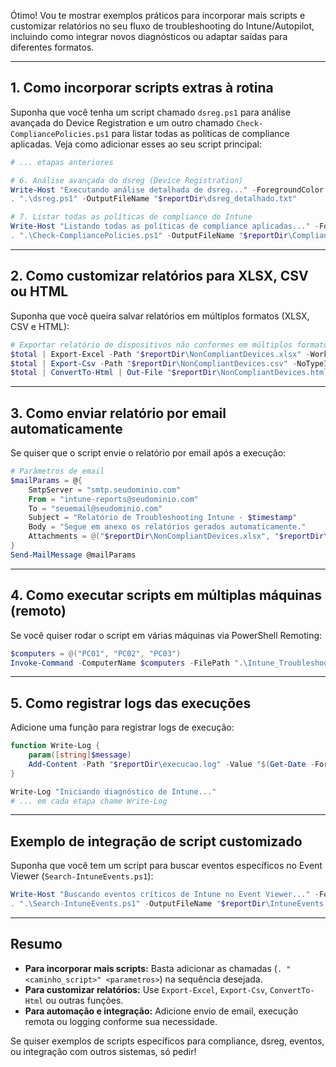 Ótimo! Vou te mostrar exemplos práticos para incorporar mais scripts e customizar relatórios no seu fluxo de troubleshooting do Intune/Autopilot, incluindo como integrar novos diagnósticos ou adaptar saídas para diferentes formatos.

---

## **1. Como incorporar scripts extras à rotina**

Suponha que você tenha um script chamado `dsreg.ps1` para análise avançada do Device Registration e um outro chamado `Check-CompliancePolicies.ps1` para listar todas as políticas de compliance aplicadas. Veja como adicionar esses ao seu script principal:

```powershell name=Intune_Troubleshooting_Sequence.ps1
# ... etapas anteriores

# 6. Análise avançada do dsreg (Device Registration)
Write-Host "Executando análise detalhada de dsreg..." -ForegroundColor Cyan
. ".\dsreg.ps1" -OutputFileName "$reportDir\dsreg_detalhado.txt"

# 7. Listar todas as políticas de compliance do Intune
Write-Host "Listando todas as políticas de compliance aplicadas..." -ForegroundColor Cyan
. ".\Check-CompliancePolicies.ps1" -OutputFileName "$reportDir\CompliancePolicies.csv"
```

---

## **2. Como customizar relatórios para XLSX, CSV ou HTML**

Suponha que você queira salvar relatórios em múltiplos formatos (XLSX, CSV e HTML):

```powershell
# Exportar relatório de dispositivos não conformes em múltiplos formatos
$total | Export-Excel -Path "$reportDir\NonCompliantDevices.xlsx" -WorksheetName "NonCompliant" -AutoFilter -AutoSize
$total | Export-Csv -Path "$reportDir\NonCompliantDevices.csv" -NoTypeInformation -Encoding UTF8
$total | ConvertTo-Html | Out-File "$reportDir\NonCompliantDevices.html"
```

---

## **3. Como enviar relatório por email automaticamente**

Se quiser que o script envie o relatório por email após a execução:

```powershell
# Parâmetros de email
$mailParams = @{
    SmtpServer = "smtp.seudominio.com"
    From = "intune-reports@seudominio.com"
    To = "seuemail@seudominio.com"
    Subject = "Relatório de Troubleshooting Intune - $timestamp"
    Body = "Segue em anexo os relatórios gerados automaticamente."
    Attachments = @("$reportDir\NonCompliantDevices.xlsx", "$reportDir\dsreg_detalhado.txt")
}
Send-MailMessage @mailParams
```

---

## **4. Como executar scripts em múltiplas máquinas (remoto)**

Se você quiser rodar o script em várias máquinas via PowerShell Remoting:

```powershell
$computers = @("PC01", "PC02", "PC03")
Invoke-Command -ComputerName $computers -FilePath ".\Intune_Troubleshooting_Sequence.ps1"
```

---

## **5. Como registrar logs das execuções**

Adicione uma função para registrar logs de execução:

```powershell
function Write-Log {
    param([string]$message)
    Add-Content -Path "$reportDir\execucao.log" -Value "$(Get-Date -Format 'u'): $message"
}

Write-Log "Iniciando diagnóstico de Intune..."
# ... em cada etapa chame Write-Log
```

---

## **Exemplo de integração de script customizado**

Suponha que você tem um script para buscar eventos específicos no Event Viewer (`Search-IntuneEvents.ps1`):

```powershell
Write-Host "Buscando eventos críticos de Intune no Event Viewer..." -ForegroundColor Cyan
. ".\Search-IntuneEvents.ps1" -OutputFileName "$reportDir\IntuneEvents.csv"
```

---

## **Resumo**

- **Para incorporar mais scripts:** Basta adicionar as chamadas (`. "<caminho_script>" <parametros>`) na sequência desejada.
- **Para customizar relatórios:** Use `Export-Excel`, `Export-Csv`, `ConvertTo-Html` ou outras funções.
- **Para automação e integração:** Adicione envio de email, execução remota ou logging conforme sua necessidade.

Se quiser exemplos de scripts específicos para compliance, dsreg, eventos, ou integração com outros sistemas, só pedir!